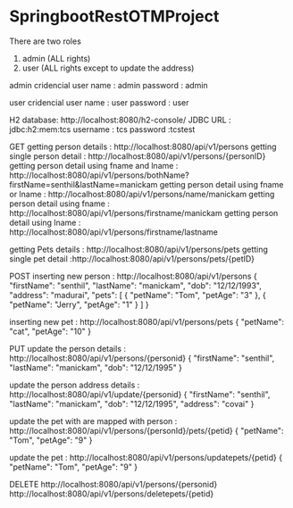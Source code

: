# SpringbootRestOTMProject

There are two roles 
1. admin  (ALL rights)
2. user   (ALL rights except to update the address)

admin cridencial 
user name : admin
password : admin  

user cridencial 
user name : user
password : user


H2 database:
http://localhost:8080/h2-console/
JDBC URL : jdbc:h2:mem:tcs
username : tcs
password :tcstest 


GET 
getting person details :  http://localhost:8080/api/v1/persons
getting single person detail : http://localhost:8080/api/v1/persons/{personID}
getting person detail using fname and lname : http://localhost:8080/api/v1/persons/bothName?firstName=senthil&lastName=manickam
getting person detail using fname or lname : http://localhost:8080/api/v1/persons/name/manickam
getting person detail using fname : http://localhost:8080/api/v1/persons/firstname/manickam
getting person detail using lname : http://localhost:8080/api/v1/persons/firstname/lastname

getting Pets details : http://localhost:8080/api/v1/persons/pets
getting single pet detail :http://localhost:8080/api/v1/persons/pets/{petID}


POST
inserting new person : http://localhost:8080/api/v1/persons
{
    "firstName": "senthil",
    "lastName": "manickam",
    "dob": "12/12/1993",
    "address": "madurai",
    "pets": [
        {
            "petName": "Tom",
            "petAge": "3"
        },
        {
            "petName": "Jerry",
            "petAge": "1"
        }
    ]
}

inserting new pet : http://localhost:8080/api/v1/persons/pets
            {
                "petName": "cat",
                "petAge": "10"
            }


PUT
update the person details : http://localhost:8080/api/v1/persons/{personid}
{
        "firstName": "senthil",
        "lastName": "manickam",
        "dob": "12/12/1995"
 }
 
update the person address details : http://localhost:8080/api/v1/update/{personid}
{
        "firstName": "senthil",
        "lastName": "manickam",
        "dob": "12/12/1995",
		"address": "covai"
 }

update the pet with are mapped with person : http://localhost:8080/api/v1/persons/{personId}/pets/{petid}
  {
        "petName": "Tom",
         "petAge": "9"
  }

 update the pet : http://localhost:8080/api/v1/persons/updatepets/{petid}
  {
        "petName": "Tom",
         "petAge": "9"
  }

  
  
DELETE
http://localhost:8080/api/v1/persons/{personid}
http://localhost:8080/api/v1/persons/deletepets/{petid}